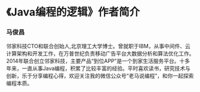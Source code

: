 # 《Java编程的逻辑》作者简介

### 马俊昌

邻家科技CTO和联合创始人,北京理工大学博士。曾就职于IBM，从事中间件、云计算架构和开发工作，在万普世纪负责移动广告平台大数据分析和算法优化工作。2014年联合创立邻家科技，主要产品“到位APP”是一个到家生活服务平台。十多年来，一直从事Java编程，积累了比较丰富的经验。平时喜欢读书，研究技术与创新，乐于分享编程心得，欢迎关注我的微信公众号“老马说编程”，和你一起探索编程本质。
